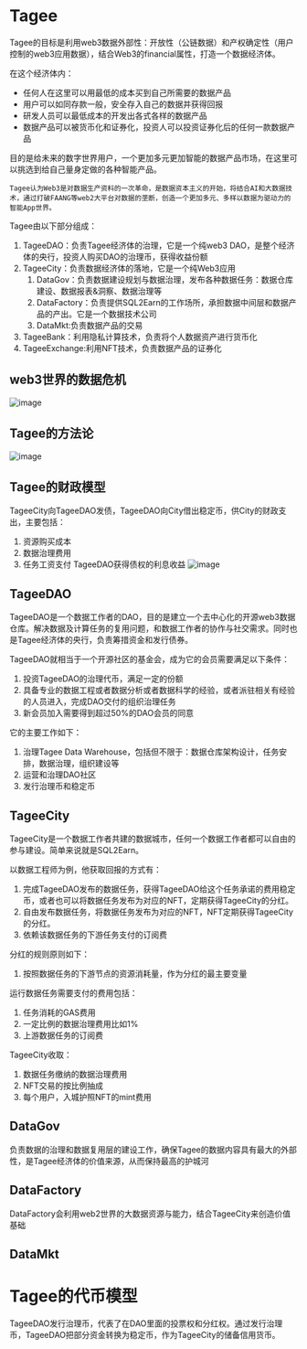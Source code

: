 # Tagee
Tagee的目标是利用web3数据外部性：开放性（公链数据）和产权确定性（用户控制的web3应用数据），结合Web3的financial属性，打造一个数据经济体。

在这个经济体内：
* 任何人在这里可以用最低的成本买到自己所需要的数据产品
* 用户可以如同存款一般，安全存入自己的数据并获得回报
* 研发人员可以最低成本的开发出各式各样的数据产品
* 数据产品可以被货币化和证券化，投资人可以投资证券化后的任何一款数据产品


目的是给未来的数字世界用户，一个更加多元更加智能的数据产品市场，在这里可以挑选到给自己量身定做的各种智能产品。

`Tagee认为Web3是对数据生产资料的一次革命，是数据资本主义的开始，将结合AI和大数据技术，通过打破FAANG等web2大平台对数据的垄断，创造一个更加多元、多样以数据为驱动力的智能App世界。`

Tagee由以下部分组成：
1. TageeDAO：负责Tagee经济体的治理，它是一个纯web3 DAO，是整个经济体的央行，投资人购买DAO的治理币，获得收益份额
1. TageeCity：负责数据经济体的落地，它是一个纯Web3应用
    1. DataGov：负责数据建设规划与数据治理，发布各种数据任务：数据仓库建设、数据报表&洞察、数据治理等
    1. DataFactory：负责提供SQL2Earn的工作场所，承担数据中间层和数据产品的产出。它是一个数据技术公司
    1. DataMkt:负责数据产品的交易
1. TageeBank：利用隐私计算技术，负责将个人数据资产进行货币化
1. TageeExchange:利用NFT技术，负责数据产品的证券化

## web3世界的数据危机
![image](https://user-images.githubusercontent.com/1047603/186057527-ae8c9aff-a21a-4f02-b5f6-01e2a394c1e8.png)

## Tagee的方法论
![image](https://user-images.githubusercontent.com/1047603/186057792-1a4b02df-0d70-4599-8828-92997b90eee2.png)

## Tagee的财政模型
TageeCity向TageeDAO发债，TageeDAO向City借出稳定币，供City的财政支出，主要包括：
1. 资源购买成本
1. 数据治理费用
1. 任务工资支付
TageeDAO获得债权的利息收益
![image](https://user-images.githubusercontent.com/1047603/186800622-0ef31e99-cecf-48d7-a56d-8bb32d4215e5.png)

## TageeDAO
TageeDAO是一个数据工作者的DAO，目的是建立一个去中心化的开源web3数据仓库。解决数据及计算任务的复用问题，和数据工作者的协作与社交需求。同时也是Tagee经济体的央行，负责筹措资金和发行债券。

TageeDAO就相当于一个开源社区的基金会，成为它的会员需要满足以下条件：
1. 投资TageeDAO的治理代币，满足一定的份额
2. 具备专业的数据工程或者数据分析或者数据科学的经验，或者派驻相关有经验的人员进入，完成DAO交付的组织治理任务
3. 新会员加入需要得到超过50%的DAO会员的同意

它的主要工作如下：
1. 治理Tagee Data Warehouse，包括但不限于：数据仓库架构设计，任务安排，数据治理，组织建设等
2. 运营和治理DAO社区
3. 发行治理币和稳定币

## TageeCity
TageeCity是一个数据工作者共建的数据城市，任何一个数据工作者都可以自由的参与建设。简单来说就是SQL2Earn。

以数据工程师为例，他获取回报的方式有：
1. 完成TageeDAO发布的数据任务，获得TageeDAO给这个任务承诺的费用稳定币，或者也可以将数据任务发布为对应的NFT，定期获得TageeCity的分红。
2. 自由发布数据任务，将数据任务发布为对应的NFT，NFT定期获得TageeCity的分红。
3. 依赖该数据任务的下游任务支付的订阅费

分红的规则原则如下：
1. 按照数据任务的下游节点的资源消耗量，作为分红的最主要变量

运行数据任务需要支付的费用包括：
1. 任务消耗的GAS费用
2. 一定比例的数据治理费用比如1%
3. 上游数据任务的订阅费

TageeCity收取：
1. 数据任务缴纳的数据治理费用
2. NFT交易的按比例抽成
3. 每个用户，入城护照NFT的mint费用

## DataGov
负责数据的治理和数据复用层的建设工作，确保Tagee的数据内容具有最大的外部性，是Tagee经济体的价值来源，从而保持最高的护城河

## DataFactory
DataFactory会利用web2世界的大数据资源与能力，结合TageeCity来创造价值基础

## DataMkt

# Tagee的代币模型
TageeDAO发行治理币，代表了在DAO里面的投票权和分红权。通过发行治理币，TageeDAO把部分资金转换为稳定币，作为TageeCity的储备信用货币。
